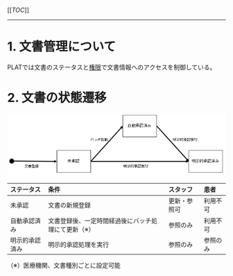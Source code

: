 [[_TOC_]] 

----

# 1. 文書管理について
PLATでは文書のステータスと[権限](2.権限管理について.md)で文書情報へのアクセスを制御している。


# 2. 文書の状態遷移
![image.png](../../.attachments/image-9414bdfa-b05c-4314-927d-350099777bf2.png)

| ステータス | 条件 | スタッフ | 患者 | 
| :--- | :--- | :--- | :--- |
| 未承認 | 文書の新規登録 | 更新・参照可 | 利用不可 | 
| 自動承認済み | 文書登録後、一定時間経過後にバッチ処理にて更新（※） | 参照のみ | 利用不可 |
| 明示的承認済み | 明示的承認処理を実行| 参照のみ | 参照のみ | 
（※）医療機関、文書種別ごとに設定可能
